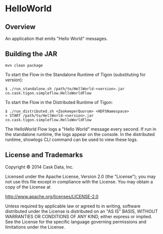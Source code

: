 # HelloWorld

## Overview
An application that emits "Hello World" messages.

## Building the JAR
```
mvn clean package
```

To start the Flow in the Standalone Runtime of Tigon (substituting for *version*):
```
$ ./run_standalone.sh /path/to/HellWorld-<version>.jar co.cask.tigon.simpleflow.HelloWorldFlow 
```

To start the Flow in the Distributed Runtime of Tigon:
```
$ ./run_distributed.sh <ZookeeperQuorum> <HDFSNamespace>
> START /path/to/HellWorld-<version>.jar co.cask.tigon.simpleflow.HelloWorldFlow
```

The HelloWorld Flow logs a "Hello World" message every second. If run in the standalone runtime, the logs appear on the
console. In the distributed runtime, showlogs CLI command can be used to view these logs.

## License and Trademarks

Copyright © 2014 Cask Data, Inc.

Licensed under the Apache License, Version 2.0 (the "License"); you may not
use this file except in compliance with the License. You may obtain a copy of
the License at

http://www.apache.org/licenses/LICENSE-2.0

Unless required by applicable law or agreed to in writing, software
distributed under the License is distributed on an "AS IS" BASIS, WITHOUT
WARRANTIES OR CONDITIONS OF ANY KIND, either express or implied. See the
License for the specific language governing permissions and limitations under
the License.
